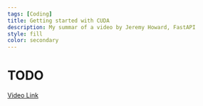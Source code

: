 ```yaml
---
tags: [Coding]
title: Getting started with CUDA
description: My summar of a video by Jeremy Howard, FastAPI
style: fill
color: secondary
---
```


# TODO  
[Video Link](https://www.youtube.com/watch?v=nOxKexn3iBo)